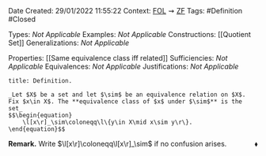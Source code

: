 <br />
<br />

Date Created: 29/01/2022 11:55:22
Context: [$\textrm{FOL}$](obsidian://open?file=First%20Order%20Logic)$\,\,\rightsquigarrow\,\,$[$\textrm{ZF}$](obsidian://open?file=Zermelo-Fraenkel%20Set%20Theory)
Tags: #Definition #Closed 

Types: _Not Applicable_
Examples: _Not Applicable_
Constructions: [[Quotient Set]]
Generalizations: _Not Applicable_

Properties: [[Same equivalence class iff related]]
Sufficiencies: _Not Applicable_
Equivalences: _Not Applicable_
Justifications: _Not Applicable_

``` ad-Definition
title: Definition.

_Let $X$ be a set and let $\sim$ be an equivalence relation on $X$. Fix $x\in X$. The **equivalence class of $x$ under $\sim$** is the set_
$$\begin{equation}
    \l[x\r]_\sim\coloneqq\l\{y\in X\mid x\sim y\r\}.
\end{equation}$$

```

**Remark.** Write $\l[x\r]\coloneqq\l[x\r]_\sim$ if no confusion arises.<span style="float:right;">$\blacklozenge$</span>
